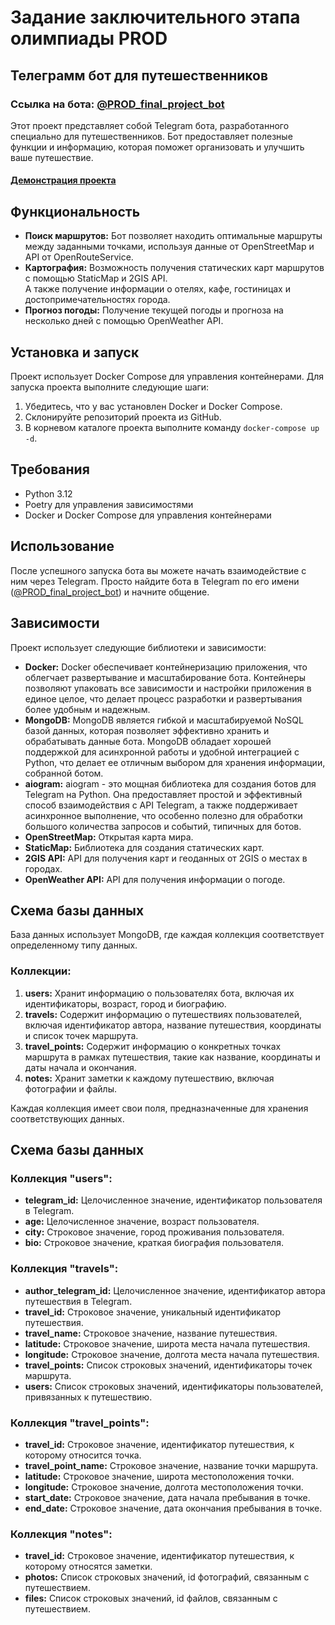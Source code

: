 <h1>Задание заключительного этапа олимпиады PROD</h1>
<h2>Телеграмм бот для путешественников</h2>

<h3>Ссылка на бота: <a href="https://t.me/PROD_final_project_bot">@PROD_final_project_bot</a></h3>

<p>Этот проект представляет собой Telegram бота, разработанного специально для путешественников. Бот предоставляет полезные функции и информацию, которая поможет организовать и улучшить ваше путешествие.</p>
<h4><a href="https://disk.yandex.ru/i/CjljBDppcZsHeA">Демонстрация проекта</a></h4>

<h2>Функциональность</h2>

<ul>
    <li><strong>Поиск маршрутов:</strong> Бот позволяет находить оптимальные маршруты между заданными точками, используя данные от OpenStreetMap и API от OpenRouteService.</li>
    <li><strong>Картография:</strong> Возможность получения статических карт маршрутов с помощью StaticMap и 2GIS API.<br>
А также получение информации о отелях, кафе, гостиницах и достопримечательностях города.</li>
    <li><strong>Прогноз погоды:</strong> Получение текущей погоды и прогноза на несколько дней с помощью OpenWeather API.</li>
</ul>

<h2>Установка и запуск</h2>

<p>Проект использует Docker Compose для управления контейнерами. Для запуска проекта выполните следующие шаги:</p>

<ol>
    <li>Убедитесь, что у вас установлен Docker и Docker Compose.</li>
    <li>Склонируйте репозиторий проекта из GitHub.</li>
    <li>В корневом каталоге проекта выполните команду <code>docker-compose up -d</code>.</li>
</ol>

<h2>Требования</h2>

<ul>
    <li>Python 3.12</li>
    <li>Poetry для управления зависимостями</li>
    <li>Docker и Docker Compose для управления контейнерами</li>
</ul>

<h2>Использование</h2>

<p>После успешного запуска бота вы можете начать взаимодействие с ним через Telegram. Просто найдите бота в Telegram по его имени (<a href="https://t.me/PROD_final_project_bot">@PROD_final_project_bot</a>) и начните общение.</p>


<h2>Зависимости</h2>

<p>Проект использует следующие библиотеки и зависимости:</p>

<ul>
    <li><strong>Docker:</strong> Docker обеспечивает контейнеризацию приложения, что облегчает развертывание и масштабирование бота. Контейнеры позволяют упаковать все зависимости и настройки приложения в единое целое, что делает процесс разработки и развертывания более удобным и надежным.</li>
    <li><strong>MongoDB:</strong> MongoDB является гибкой и масштабируемой NoSQL базой данных, которая позволяет эффективно хранить и обрабатывать данные бота. MongoDB обладает хорошей поддержкой для асинхронной работы и удобной интеграцией с Python, что делает ее отличным выбором для хранения информации, собранной ботом.</li>
    <li><strong>aiogram:</strong> aiogram - это мощная библиотека для создания ботов для Telegram на Python. Она предоставляет простой и эффективный способ взаимодействия с API Telegram, а также поддерживает асинхронное выполнение, что особенно полезно для обработки большого количества запросов и событий, типичных для ботов.</li>
    <li><strong>OpenStreetMap:</strong> Открытая карта мира.</li>
    <li><strong>StaticMap:</strong> Библиотека для создания статических карт.</li>
    <li><strong>2GIS API:</strong> API для получения карт и геоданных от 2GIS о местах в городах.</li>
    <li><strong>OpenWeather API:</strong> API для получения информации о погоде.</li>
</ul>

<h2>Схема базы данных</h2>

<p>База данных использует MongoDB, где каждая коллекция соответствует определенному типу данных.</p>

<h3>Коллекции:</h3>

<ol>
    <li><strong>users:</strong> Хранит информацию о пользователях бота, включая их идентификаторы, возраст, город и биографию.</li>
    <li><strong>travels:</strong> Содержит информацию о путешествиях пользователей, включая идентификатор автора, название путешествия, координаты и список точек маршрута.</li>
    <li><strong>travel_points:</strong> Содержит информацию о конкретных точках маршрута в рамках путешествия, такие как название, координаты и даты начала и окончания.</li>
    <li><strong>notes:</strong> Хранит заметки к каждому путешествию, включая фотографии и файлы.</li>
</ol>

<p>Каждая коллекция имеет свои поля, предназначенные для хранения соответствующих данных.</p>

<h2>Схема базы данных</h2>

<h3>Коллекция "users":</h3>

<ul>
    <li><strong>telegram_id:</strong> Целочисленное значение, идентификатор пользователя в Telegram.</li>
    <li><strong>age:</strong> Целочисленное значение, возраст пользователя.</li>
    <li><strong>city:</strong> Строковое значение, город проживания пользователя.</li>
    <li><strong>bio:</strong> Строковое значение, краткая биография пользователя.</li>
</ul>

<h3>Коллекция "travels":</h3>

<ul>
    <li><strong>author_telegram_id:</strong> Целочисленное значение, идентификатор автора путешествия в Telegram.</li>
    <li><strong>travel_id:</strong> Строковое значение, уникальный идентификатор путешествия.</li>
    <li><strong>travel_name:</strong> Строковое значение, название путешествия.</li>
    <li><strong>latitude:</strong> Строковое значение, широта места начала путешествия.</li>
    <li><strong>longitude:</strong> Строковое значение, долгота места начала путешествия.</li>
    <li><strong>travel_points:</strong> Список строковых значений, идентификаторы точек маршрута.</li>
    <li><strong>users:</strong> Список строковых значений, идентификаторы пользователей, привязанных к путешествию.</li>
</ul>

<h3>Коллекция "travel_points":</h3>

<ul>
    <li><strong>travel_id:</strong> Строковое значение, идентификатор путешествия, к которому относится точка.</li>
    <li><strong>travel_point_name:</strong> Строковое значение, название точки маршрута.</li>
    <li><strong>latitude:</strong> Строковое значение, широта местоположения точки.</li>
    <li><strong>longitude:</strong> Строковое значение, долгота местоположения точки.</li>
    <li><strong>start_date:</strong> Строковое значение, дата начала пребывания в точке.</li>
    <li><strong>end_date:</strong> Строковое значение, дата окончания пребывания в точке.</li>
</ul>

<h3>Коллекция "notes":</h3>

<ul>
    <li><strong>travel_id:</strong> Строковое значение, идентификатор путешествия, к которому относятся заметки.</li>
    <li><strong>photos:</strong> Список строковых значений, id фотографий, связанным с путешествием.</li>
    <li><strong>files:</strong> Список строковых значений, id файлов, связанным с путешествием.</li>
</ul>


